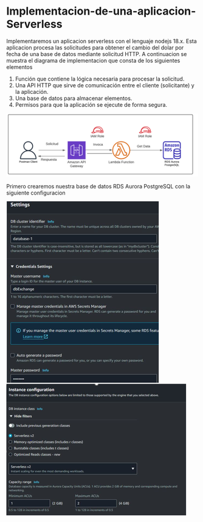 <h1>Implementacion-de-una-aplicacion-Serverless</h1>

<p> Implementaremos un aplicacion serverless con el lenguaje nodejs 18.x. Esta aplicacion procesa las solicitudes para obtener el cambio del dolar por fecha de una 
base de datos mediante solicitud HTTP. A continuacion se muestra el diagrama de implementacion que consta de los siguientes elementos</p>

<ol>
  <li>Función que contiene la lógica necesaria para procesar la solicitud.</li>
  <li>Una API HTTP que sirve de comunicación entre el cliente (solicitante) y la aplicación.</li>
  <li>Una base de datos para almacenar elementos.</li>
  <li>Permisos para que la aplicación se ejecute de forma segura.</li>
</ol>  
<img src="https://github.com/mhcuenca/Implementacion-de-una-aplicacion-Serverless/blob/main/images/implement%20app.PNG" alt="alternatetext">


Primero crearemos nuestra base de datos RDS Aurora PostgreSQL con la siguiente configuracion

<img src="https://github.com/mhcuenca/Implementacion-de-una-aplicacion-Serverless/blob/main/images/RDS1.PNG" alt="alternatetext"><img src="https://github.com/mhcuenca/Implementacion-de-una-aplicacion-Serverless/blob/main/images/RDS2.PNG" alt="alternatetext">
